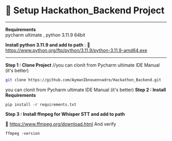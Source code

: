 
# 🚀 Setup Hackathon_Backend Project

---

**Requirements**  
pycharm ultimate , python 3.11.9 64bit 

**Install python 3.11.9 and add to path** : 
🔗 https://www.python.org/ftp/python/3.11.9/python-3.11.9-amd64.exe


---
**Step 1 : Clone Project**
//you can clonit from Pycharm ultimate IDE Manual (it's better) 

```bash
git clone https://github.com/AymanIbnouennadre/Hackathon_Backend.git
```
you can clonit from Pycharm ultimate IDE Manual (it's better) 
**Step 2 : Install Requirements** 
```
pip install -r requirements.txt
```
**Step 3 : Install ffmpeg for Whisper STT and add to path**

🔗 https://www.ffmpeg.org/download.html
And verify 
```
ffmpeg -version

```





